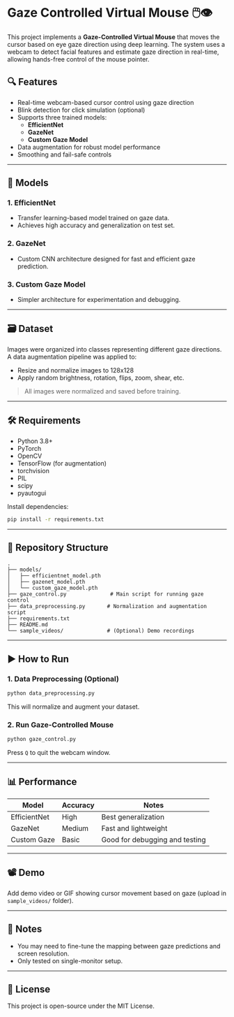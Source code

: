 
# Gaze Controlled Virtual Mouse 🖱️👁️

This project implements a **Gaze-Controlled Virtual Mouse** that moves the cursor based on eye gaze direction using deep learning. The system uses a webcam to detect facial features and estimate gaze direction in real-time, allowing hands-free control of the mouse pointer.

## 🔍 Features

- Real-time webcam-based cursor control using gaze direction
- Blink detection for click simulation (optional)
- Supports three trained models:
  - **EfficientNet**
  - **GazeNet**
  - **Custom Gaze Model**
- Data augmentation for robust model performance
- Smoothing and fail-safe controls

---

## 🧠 Models

### 1. EfficientNet
- Transfer learning-based model trained on gaze data.
- Achieves high accuracy and generalization on test set.
  
### 2. GazeNet
- Custom CNN architecture designed for fast and efficient gaze prediction.

### 3. Custom Gaze Model
- Simpler architecture for experimentation and debugging.

---

## 🗃️ Dataset

Images were organized into classes representing different gaze directions. A data augmentation pipeline was applied to:
- Resize and normalize images to 128x128
- Apply random brightness, rotation, flips, zoom, shear, etc.

> All images were normalized and saved before training.

---

## 🛠️ Requirements

- Python 3.8+
- PyTorch
- OpenCV
- TensorFlow (for augmentation)
- torchvision
- PIL
- scipy
- pyautogui

Install dependencies:

```bash
pip install -r requirements.txt
````

---

## 📂 Repository Structure

```
.
├── models/
│   ├── efficientnet_model.pth
│   ├── gazenet_model.pth
│   └── custom_gaze_model.pth
├── gaze_control.py              # Main script for running gaze control
├── data_preprocessing.py       # Normalization and augmentation script
├── requirements.txt
├── README.md
└── sample_videos/              # (Optional) Demo recordings
```

---

## ▶️ How to Run

### 1. Data Preprocessing (Optional)

```bash
python data_preprocessing.py
```

This will normalize and augment your dataset.

### 2. Run Gaze-Controlled Mouse

```bash
python gaze_control.py
```

Press `Q` to quit the webcam window.

---

## 📊 Performance

| Model        | Accuracy | Notes                          |
| ------------ | -------- | ------------------------------ |
| EfficientNet | High     | Best generalization            |
| GazeNet      | Medium   | Fast and lightweight           |
| Custom Gaze  | Basic    | Good for debugging and testing |

---

## 📽️ Demo

Add demo video or GIF showing cursor movement based on gaze (upload in `sample_videos/` folder).

---

## 📌 Notes

* You may need to fine-tune the mapping between gaze predictions and screen resolution.
* Only tested on single-monitor setup.

---

## 📄 License

This project is open-source under the MIT License.
